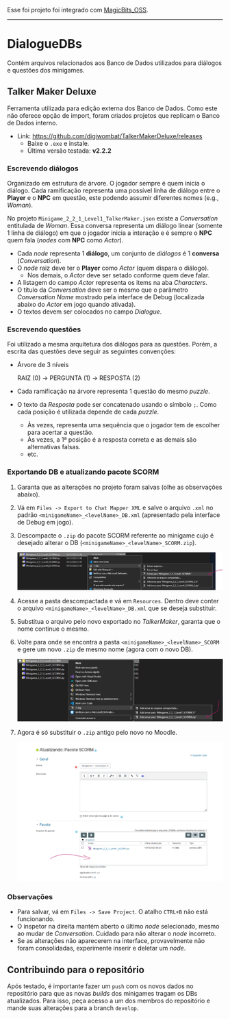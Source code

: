 Esse foi projeto foi integrado com [MagicBits_OSS](https://github.com/edassis/MagicBits_OSS).

---

# DialogueDBs

Contém arquivos relacionados aos Banco de Dados utilizados para diálogos e questões dos minigames.

## Talker Maker Deluxe

Ferramenta utilizada para edição externa dos Banco de Dados. Como este não oferece opção de import, foram criados projetos que replicam o Banco de Dados interno.

- Link: https://github.com/digiwombat/TalkerMakerDeluxe/releases
    - Baixe o `.exe` e instale.
    - Última versão testada: **v2.2.2**

### Escrevendo diálogos

Organizado em estrutura de árvore. O jogador sempre é quem inicia o diálogo. Cada ramificação representa uma possível linha de diálogo entre o **Player** e o **NPC** em questão, este podendo assumir diferentes nomes (e.g., *Woman*).

No projeto `Minigame_2_2_1_Level1_TalkerMaker.json` existe a *Conversation* entitulada de *Woman*. Essa conversa
representa um diálogo linear (somente 1 linha de diálogo) em que o jogador inicia a interação e é sempre o **NPC** quem fala (*nodes* com **NPC** como *Actor*).

- Cada *node* representa 1 **diálogo**, um conjunto de *diálogos* é 1 **conversa** (*Conversation*).
- O *node* raiz deve ter o **Player** como *Actor* (quem dispara o diálogo).
    - Nos demais, o *Actor* deve ser setado conforme quem deve falar.
- A listagem do campo *Actor* representa os items na aba *Characters*.
- O título da *Conversation* deve ser o mesmo que o parâmetro *Conversation Name* mostrado pela interface de Debug (localizada abaixo do *Actor* em jogo quando ativada).
- O textos devem ser colocados no campo *Dialogue*.

### Escrevendo questões

Foi utilizado a mesma arquitetura dos diálogos para as questões. Porém, a escrita das questões deve seguir as seguintes convenções:

- Árvore de 3 níveis

    RAIZ (0) -> PERGUNTA (1) -> RESPOSTA (2)

- Cada ramificação na árvore representa 1 questão do mesmo *puzzle*.
- O texto da *Resposta* pode ser concatenado usando o símbolo `;`. Como cada posição é utilizada depende de cada *puzzle*.
    - Às vezes, representa uma sequência que o jogador tem de escolher para acertar a questão.
    - Às vezes, a 1ª posição é a resposta correta e as demais são alternativas falsas.
    - etc.

### Exportando DB e atualizando pacote SCORM

1. Garanta que as alterações no projeto foram salvas (olhe as observações abaixo).
1. Vá em `Files -> Export to Chat Mapper XML` e salve o arquivo `.xml` no padrão `<minigameName>_<levelName>_DB.xml` (apresentado pela interface de Debug em jogo).
1. Descompacte o `.zip` do pacote SCORM referente ao minigame cujo é desejado alterar o DB (`<minigameName>_<levelName>_SCORM.zip`).

    ![](Images/extract.png)

1. Acesse a pasta descompactada e vá em `Resources`. Dentro deve conter o arquivo `<minigameName>_<levelName>_DB.xml` que se deseja substituir.
1. Substitua o arquivo pelo novo exportado no *TalkerMaker*, garanta que o nome continue o mesmo.
1. Volte para onde se encontra a pasta `<minigameName>_<levelName>_SCORM` e gere um novo `.zip` de mesmo nome (agora com o novo DB).

    ![](Images/compress.png)

1. Agora é só substituir o `.zip` antigo pelo novo no Moodle.

    ![](Images/subsSCORM.png)

### Observações

- Para salvar, vá em `Files -> Save Project`. O atalho `CTRL+B` não está funcionando.
- O inspetor na direita mantém aberto o último *node* selecionado, mesmo ao mudar de *Conversation*. Cuidado para não alterar o *node* incorreto.
- Se as alterações não aparecerem na interface, provavelmente não foram consolidadas, experimente inserir e deletar um *node*.


## Contribuindo para o repositório

Após testado, é importante fazer um `push` com os novos dados no repositório para que as novas *builds* dos minigames tragam os DBs atualizados. Para isso, peça acesso a um dos membros do repositório e mande suas alterações para a branch `develop`.

